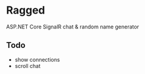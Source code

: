 # Ragged

ASP.NET Core SignalR chat &amp; random name generator

## Todo

- show connections
- scroll chat
